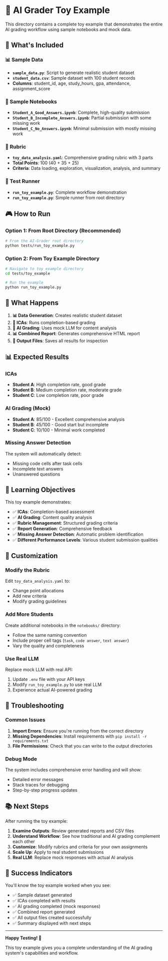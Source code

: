 # 🎯 AI Grader Toy Example

This directory contains a complete toy example that demonstrates the entire AI grading workflow using sample notebooks and mock data.

## 📁 What's Included

### 📊 Sample Data
- **`sample_data.py`**: Script to generate realistic student dataset
- **`student_data.csv`**: Sample dataset with 100 student records
- **Columns**: student_id, age, study_hours, gpa, attendance, assignment_score

### 📓 Sample Notebooks
- **`Student_A_Good_Answers.ipynb`**: Complete, high-quality submission
- **`Student_B_Incomplete_Answers.ipynb`**: Partial submission with some missing work
- **`Student_C_No_Answers.ipynb`**: Minimal submission with mostly missing work

### 🎯 Rubric
- **`toy_data_analysis.yaml`**: Comprehensive grading rubric with 3 parts
- **Total Points**: 100 (40 + 35 + 25)
- **Criteria**: Data loading, exploration, visualization, analysis, and summary

### 🚀 Test Runner
- **`run_toy_example.py`**: Complete workflow demonstration
- **`run_toy_example.py`**: Simple runner from root directory

## 🎮 How to Run

### Option 1: From Root Directory (Recommended)
```bash
# From the AI-Grader root directory
python tests/run_toy_example.py
```

### Option 2: From Toy Example Directory
```bash
# Navigate to toy example directory
cd tests/toy_example

# Run the example
python run_toy_example.py
```

## 🔄 What Happens

1. **📊 Data Generation**: Creates realistic student dataset
2. **📝 ICAs**: Runs completion-based grading
3. **🤖 AI Grading**: Uses mock LLM for content analysis
4. **📊 Combined Report**: Generates comprehensive HTML report
5. **📁 Output Files**: Saves all results for inspection

## 📊 Expected Results

### ICAs
- **Student A**: High completion rate, good grade
- **Student B**: Medium completion rate, moderate grade
- **Student C**: Low completion rate, poor grade

### AI Grading (Mock)
- **Student A**: 85/100 - Excellent comprehensive analysis
- **Student B**: 45/100 - Good start but incomplete
- **Student C**: 10/100 - Minimal work completed

### Missing Answer Detection
The system will automatically detect:
- Missing code cells after task cells
- Incomplete text answers
- Unanswered questions

## 🎯 Learning Objectives

This toy example demonstrates:
- ✅ **ICAs**: Completion-based assessment
- ✅ **AI Grading**: Content quality analysis
- ✅ **Rubric Management**: Structured grading criteria
- ✅ **Report Generation**: Comprehensive feedback
- ✅ **Missing Answer Detection**: Automatic problem identification
- ✅ **Different Performance Levels**: Various student submission qualities

## 🔧 Customization

### Modify the Rubric
Edit `toy_data_analysis.yaml` to:
- Change point allocations
- Add new criteria
- Modify grading guidelines

### Add More Students
Create additional notebooks in the `notebooks/` directory:
- Follow the same naming convention
- Include proper cell tags (`task`, `code answer`, `text answer`)
- Vary the quality and completeness

### Use Real LLM
Replace mock LLM with real API:
1. Update `.env` file with your API keys
2. Modify `run_toy_example.py` to use real LLM
3. Experience actual AI-powered grading

## 🚨 Troubleshooting

### Common Issues
1. **Import Errors**: Ensure you're running from the correct directory
2. **Missing Dependencies**: Install requirements with `pip install -r requirements.txt`
3. **File Permissions**: Check that you can write to the output directories

### Debug Mode
The system includes comprehensive error handling and will show:
- Detailed error messages
- Stack traces for debugging
- Step-by-step progress updates

## 📚 Next Steps

After running the toy example:
1. **Examine Outputs**: Review generated reports and CSV files
2. **Understand Workflow**: See how traditional and AI grading complement each other
3. **Customize**: Modify rubrics and criteria for your own assignments
4. **Scale Up**: Apply to real student submissions
5. **Real LLM**: Replace mock responses with actual AI analysis

## 🎉 Success Indicators

You'll know the toy example worked when you see:
- ✅ Sample dataset generated
- ✅ ICAs completed with results
- ✅ AI grading completed (mock responses)
- ✅ Combined report generated
- ✅ All output files created successfully
- ✅ Summary displayed with next steps

---

**Happy Testing! 🚀**

This toy example gives you a complete understanding of the AI grading system's capabilities and workflow.
